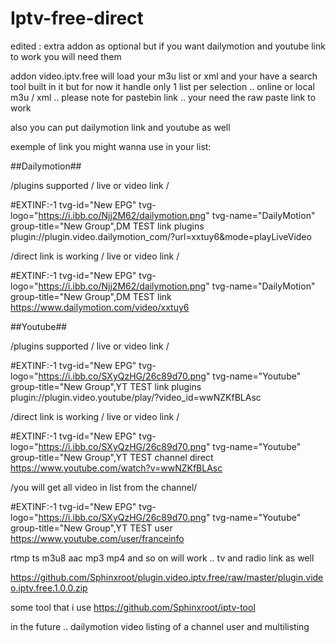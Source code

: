 # Iptv-free-direct

edited : extra addon as optional but if you want dailymotion and youtube link to work you will need them

addon video.iptv.free  will load your m3u list or xml and your have a search tool built in it but for now it handle only 1 list per selection  .. online or local  m3u / xml  .. please note for pastebin link .. your need the raw paste link to work

also you can put dailymotion link and youtube as well 

exemple of link you might wanna use in your list:

##Dailymotion##

/plugins supported / live or video link /

#EXTINF:-1 tvg-id="New EPG" tvg-logo="https://i.ibb.co/Njj2M62/dailymotion.png" tvg-name="DailyMotion"  group-title="New Group",DM TEST link plugins
plugin://plugin.video.dailymotion_com/?url=xxtuy6&mode=playLiveVideo

/direct link is working / live or video link /

#EXTINF:-1 tvg-id="New EPG" tvg-logo="https://i.ibb.co/Njj2M62/dailymotion.png" tvg-name="DailyMotion"  group-title="New Group",DM TEST link 
https://www.dailymotion.com/video/xxtuy6


##Youtube##

/plugins supported / live or video link /

#EXTINF:-1 tvg-id="New EPG" tvg-logo="https://i.ibb.co/SXyQzHG/26c89d70.png" tvg-name="Youtube" group-title="New Group",YT TEST link plugins
plugin://plugin.video.youtube/play/?video_id=wwNZKfBLAsc

/direct link is working / live or video link /

#EXTINF:-1 tvg-id="New EPG" tvg-logo="https://i.ibb.co/SXyQzHG/26c89d70.png" tvg-name="Youtube" group-title="New Group",YT TEST channel direct
https://www.youtube.com/watch?v=wwNZKfBLAsc

/you will get all video in list from the channel/

#EXTINF:-1 tvg-id="New EPG" tvg-logo="https://i.ibb.co/SXyQzHG/26c89d70.png" tvg-name="Youtube" group-title="New Group",YT TEST user
https://www.youtube.com/user/franceinfo


rtmp ts m3u8 aac mp3 mp4 and so on will work .. tv and radio link as well

https://github.com/Sphinxroot/plugin.video.iptv.free/raw/master/plugin.video.iptv.free.1.0.0.zip


some tool that i use https://github.com/Sphinxroot/iptv-tool 


in the future .. dailymotion video listing of a channel user  and multilisting 

